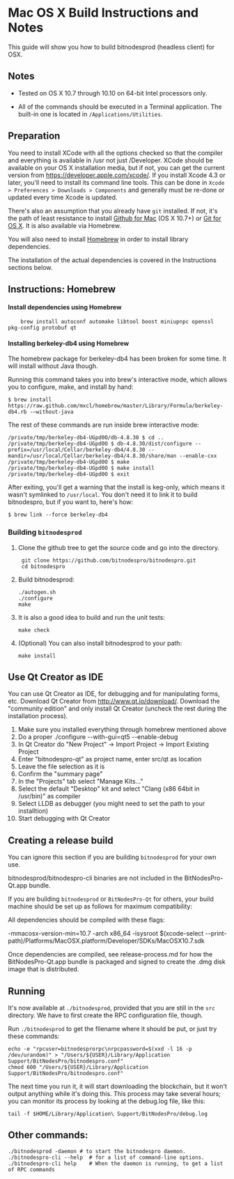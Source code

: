 Mac OS X Build Instructions and Notes
====================================
This guide will show you how to build bitnodesprod (headless client) for OSX.

Notes
-----

* Tested on OS X 10.7 through 10.10 on 64-bit Intel processors only.

* All of the commands should be executed in a Terminal application. The
built-in one is located in `/Applications/Utilities`.

Preparation
-----------

You need to install XCode with all the options checked so that the compiler
and everything is available in /usr not just /Developer. XCode should be
available on your OS X installation media, but if not, you can get the
current version from https://developer.apple.com/xcode/. If you install
Xcode 4.3 or later, you'll need to install its command line tools. This can
be done in `Xcode > Preferences > Downloads > Components` and generally must
be re-done or updated every time Xcode is updated.

There's also an assumption that you already have `git` installed. If
not, it's the path of least resistance to install [Github for Mac](https://mac.github.com/)
(OS X 10.7+) or
[Git for OS X](https://code.google.com/p/git-osx-installer/). It is also
available via Homebrew.

You will also need to install [Homebrew](http://brew.sh) in order to install library
dependencies.

The installation of the actual dependencies is covered in the Instructions
sections below.

Instructions: Homebrew
----------------------

#### Install dependencies using Homebrew

        brew install autoconf automake libtool boost miniupnpc openssl pkg-config protobuf qt

#### Installing berkeley-db4 using Homebrew

The homebrew package for berkeley-db4 has been broken for some time.  It will install without Java though.

Running this command takes you into brew's interactive mode, which allows you to configure, make, and install by hand:
```
$ brew install https://raw.github.com/mxcl/homebrew/master/Library/Formula/berkeley-db4.rb -–without-java 
```

The rest of these commands are run inside brew interactive mode:
```
/private/tmp/berkeley-db4-UGpd0O/db-4.8.30 $ cd ..
/private/tmp/berkeley-db4-UGpd0O $ db-4.8.30/dist/configure --prefix=/usr/local/Cellar/berkeley-db4/4.8.30 --mandir=/usr/local/Cellar/berkeley-db4/4.8.30/share/man --enable-cxx
/private/tmp/berkeley-db4-UGpd0O $ make
/private/tmp/berkeley-db4-UGpd0O $ make install
/private/tmp/berkeley-db4-UGpd0O $ exit
```

After exiting, you'll get a warning that the install is keg-only, which means it wasn't symlinked to `/usr/local`.  You don't need it to link it to build bitnodespro, but if you want to, here's how:

    $ brew link --force berkeley-db4


### Building `bitnodesprod`

1. Clone the github tree to get the source code and go into the directory.

        git clone https://github.com/bitnodespro/bitnodespro.git
        cd bitnodespro

2.  Build bitnodesprod:

        ./autogen.sh
        ./configure
        make

3.  It is also a good idea to build and run the unit tests:

        make check

4.  (Optional) You can also install bitnodesprod to your path:

        make install

Use Qt Creator as IDE
------------------------
You can use Qt Creator as IDE, for debugging and for manipulating forms, etc.
Download Qt Creator from http://www.qt.io/download/. Download the "community edition" and only install Qt Creator (uncheck the rest during the installation process).

1. Make sure you installed everything through homebrew mentioned above 
2. Do a proper ./configure --with-gui=qt5 --enable-debug
3. In Qt Creator do "New Project" -> Import Project -> Import Existing Project
4. Enter "bitnodespro-qt" as project name, enter src/qt as location
5. Leave the file selection as it is
6. Confirm the "summary page"
7. In the "Projects" tab select "Manage Kits..."
8. Select the default "Desktop" kit and select "Clang (x86 64bit in /usr/bin)" as compiler
9. Select LLDB as debugger (you might need to set the path to your installtion)
10. Start debugging with Qt Creator

Creating a release build
------------------------
You can ignore this section if you are building `bitnodesprod` for your own use.

bitnodesprod/bitnodespro-cli binaries are not included in the BitNodesPro-Qt.app bundle.

If you are building `bitnodesprod` or `BitNodesPro-Qt` for others, your build machine should be set up
as follows for maximum compatibility:

All dependencies should be compiled with these flags:

 -mmacosx-version-min=10.7
 -arch x86_64
 -isysroot $(xcode-select --print-path)/Platforms/MacOSX.platform/Developer/SDKs/MacOSX10.7.sdk

Once dependencies are compiled, see release-process.md for how the BitNodesPro-Qt.app
bundle is packaged and signed to create the .dmg disk image that is distributed.

Running
-------

It's now available at `./bitnodesprod`, provided that you are still in the `src`
directory. We have to first create the RPC configuration file, though.

Run `./bitnodesprod` to get the filename where it should be put, or just try these
commands:

    echo -e "rpcuser=bitnodesprorpc\nrpcpassword=$(xxd -l 16 -p /dev/urandom)" > "/Users/${USER}/Library/Application Support/BitNodesPro/bitnodespro.conf"
    chmod 600 "/Users/${USER}/Library/Application Support/BitNodesPro/bitnodespro.conf"

The next time you run it, it will start downloading the blockchain, but it won't
output anything while it's doing this. This process may take several hours;
you can monitor its process by looking at the debug.log file, like this:

    tail -f $HOME/Library/Application\ Support/BitNodesPro/debug.log

Other commands:
-------

    ./bitnodesprod -daemon # to start the bitnodespro daemon.
    ./bitnodespro-cli --help  # for a list of command-line options.
    ./bitnodespro-cli help    # When the daemon is running, to get a list of RPC commands
